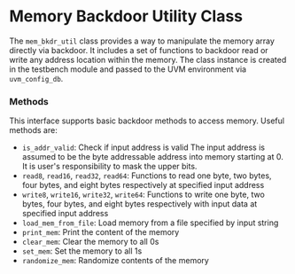 # Memory Backdoor Utility Class

The `mem_bkdr_util` class provides a way to manipulate the memory array directly via backdoor.
It includes a set of functions to backdoor read or write any address location within the memory.
The class instance is created in the testbench module and passed to the UVM environment via `uvm_config_db`.

### Methods
This interface supports basic backdoor methods to access memory. Useful methods are:
* `is_addr_valid`: Check if input address is valid
  The input address is assumed to be the byte addressable address into memory
  starting at 0. It is user's responsibility to mask the upper bits.
* `read8`, `read16`, `read32`, `read64`: Functions to read one byte, two bytes, four bytes, and eight bytes respectively
  at specified input address
* `write8`, `write16`, `write32`, `write64`: Functions to write one byte, two bytes, four bytes, and eight bytes respectively
  with input data at specified input address
* `load_mem_from_file`: Load memory from a file specified by input string
* `print_mem`: Print the content of the memory
* `clear_mem`: Clear the memory to all 0s
* `set_mem`: Set the memory to all 1s
* `randomize_mem`: Randomize contents of the memory
